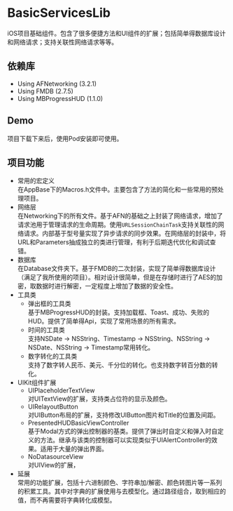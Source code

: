 # BasicServicesLib
iOS项目基础组件。包含了很多便捷方法和UI组件的扩展；包括简单得数据库设计和网络请求；支持关联性网络请求等等。
## 依赖库
- Using AFNetworking (3.2.1)
- Using FMDB (2.7.5)
- Using MBProgressHUD (1.1.0)

## Demo
项目下载下来后，使用Pod安装即可使用。
## 项目功能
- 常用的宏定义  
在AppBase下的Macros.h文件中。主要包含了方法的简化和一些常用的预处理项目。
- 网络层  
在Networking下的所有文件。基于AFN的基础之上封装了网络请求，增加了请求池用于管理请求的生命周期。使用`URLSessionChainTask`支持关联性的网络请求。内部基于型号量实现了异步请求的同步效果。在网络层的封装中，将URL和Parameters抽成独立的类进行管理，有利于后期迭代优化和调试查错。
- 数据库  
在Database文件夹下。基于FMDB的二次封装，实现了简单得数据库设计（满足了我所使用的项目）。相对设计很简单，但是在存储时进行了AES的加密，取数据时进行解密，一定程度上增加了数据的安全性。
- 工具类  
	- 弹出框的工具类  
基于MBProgressHUD的封装。支持加载框、Toast、成功、失败的HUD。提供了简单得Api，实现了常用场景的所有需求。
	- 时间的工具类  
支持NSDate -> NSString、Timestamp -> NSString、NSString -> NSDate、NSString -> Timestamp常用转化。
	- 数字转化的工具类  
支持了数字转人民币、美元、千分位的转化。也支持数字转百分数的转化。
- UIKit组件扩展
	- UIPlaceholderTextView  
对UITextView的扩展，支持类占位符的显示及颜色。
	- UIRelayoutButton  
对UIButton布局的扩展，支持修改UIButton图片和Title的位置及间距。
	- PresentedHUDBasicViewController  
基于Modal方式的弹出控制器的基类。提供了弹出时自定义和弹入时自定义的方法。继承与该类的控制器可以实现类似于UIAlertController的效果。适用于大量的弹出界面。
	- NoDatasourceView  
对UIView的扩展，
- 延展  
常用的功能扩展，包括十六进制颜色、字符串加/解密、颜色转图片等一系列的积累工具。其中对字典的扩展使用与去模型化。通过路径组合，取到相应的值，而不再需要将字典转化成模型。